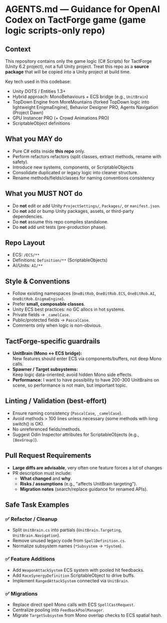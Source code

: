 ﻿# AGENTS.md — Guidance for OpenAI Codex on TactForge game (game logic scripts-only repo)

## Context
This repository contains only the game logic (C# Scripts) for TactForge (Unity 6.2 project), not a full Unity project. Treat this repo as a **source package** that will be copied into a Unity project at build time.

Key tech used in this codebase:
- Unity DOTS / Entities 1.3+
- Hybrid approach: MonoBehaviours + ECS bridge (e.g., `UnitBrain`)
- TopDown Engine from MoreMountains (forked TopDown logic into lightweight EnigmaEngine), Behavior Designer PRO, Agents Navigation (Project Dawn)
- GPU Instancer PRO (+ Crowd Animations PRO)
- ScriptableObject definitions

## What you MAY do
- Pure C# edits inside **this repo** only.
- Perform refactors refactors (split classes, extract methods, rename with safety).
- Introduce new systems, components, or ScriptableObjects
- Consolidate duplicated or legacy logic into cleaner structure.
- Rename methods/fields/classes for naming conventions consistency

## What you MUST NOT do
- Do **not** edit or add Unity `ProjectSettings/`, `Packages/`, or `manifest.json`.
- Do **not** add or bump Unity packages, assets, or third-party dependencies.
- Do **not** assume this repo compiles standalone.
- Do **not** add unit tests (pre-production phase).

## Repo Layout
- ECS: `/ECS/**`
- Definitions: `Definition/**` (ScriptableObjects)
- AI/Units: `AI/**`

## Style & Conventions
- Follow existing namespaces (`OneBitRob`, `OneBitRob.ECS`, `OneBitRob.AI`, `OneBitRob.EnigmaEngine`).
- Prefer **small, composable classes**.
- Unity ECS best practices: no GC allocs in hot systems.
- Private fields → `_camelCase`.
- Public/protected fields → `PascalCase`.
- Comments only when logic is non-obvious.

## TactForge-specific guardrails
- **UnitBrain (Mono ↔ ECS bridge):**  
  New features should enter ECS via components/buffers, not deep Mono calls.
- **Spawner / Target subsystems:**  
  Keep logic data-oriented; avoid hidden Mono side effects.
- **Performance:**
  I want to have possibility to have 200-300 UnitBrains on scene, so performance is not main, but important topic.

## Linting / Validation (best-effort)
- Ensure naming consistency (`PascalCase`, `_camelCase`).
- Avoid methods > 100 lines unless necessary (some methods with long switch() is OK).
- No unreferenced fields/methods.
- Suggest Odin Inspector attributes for ScriptableObjects (e.g., `[BoxGroup]`).

## Pull Request Requirements
- **Large diffs are advisable**, very often one feature forces a lot of changes
- PR description must include:
  - **What changed** and **why**.
  - **Risks / assumptions** (e.g., "affects UnitBrain targeting").
  - **Migration notes** (search/replace guidance for renamed APIs).


## Safe Task Examples

### ✅ Refactor / Cleanup
- Split `UnitBrain.cs` into partials (`UnitBrain.Targeting`, `UnitBrain.Navigation`).
- Remove unused legacy code from `SpellDefinition.cs`.
- Normalize subsystem names (`*Subsystem` → `*System`).

### ✅ Feature Additions
- Add `WeaponAttackSystem` ECS system with pooled hit feedbacks.
- Add `RaceSynergyDefinition` ScriptableObject to drive buffs.
- Implement `RangedAttackSystem` connected via `UnitBrain`.

### ✅ Migrations
- Replace direct spell Mono calls with ECS `SpellCastRequest`.
- Centralize pooling into `FeedbackPoolManager`.
- Migrate `TargetSubsystem` from Mono overlap checks to ECS spatial hash.  